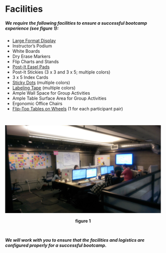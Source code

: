 # Facilities

##### We require the following facilities to ensure a successful bootcamp experience (see figure 1):

* [Large Format Display](https://www.cdw.com/shop/search/hubs/Monitors-Projectors/Large-Format-Displays/d8.aspx)
* Instructor’s Podium
* White Boards
* Dry Erase Markers
* Flip Charts and Stands
* [Post-It Easel Pads](http://www.post-it.com/3M/en_US/post-it/products/~/Post-it-Products/Easel-Pads/?N=4327+5927574+3294529207+3294857497&rt=r3)
* Post-It Stickies (3 x 3 and 3 x 5; multiple colors)
* 3 x 5 Index Cards
* [Sticky Dots](https://www.amazon.co.uk/COLOURED-CIRCLES-ADHESIVE-ASSORTED-COLOURS/dp/B007HOSZEU) (multiple colors)
* [Labeling Tape](https://www.walmart.com/ip/Dymo-Corporation-Glossy-Self-Adhesive-Labeling-Tape-for-Embossers-3-8in-x-144ft-Roll-Red/21424916) (multiple colors)
* Ample Wall Space for Group Activities
* Ample Table Surface Area for Group Activities
* Ergonomic Office Chairs
* [Flip-Top Tables on Wheels](http://www.smartdesks.com/flip-top-training-conference-table-nesta-laptop-tables.asp) (1 for each participant pair)

<br>

![workshop facilities](resources/facilities.jpg)
<p align="center">
  <b>figure 1</b>
</p>


<br>

__*We will work with you to ensure that the facilities and logistics are configured properly for a successful bootcamp.*__
